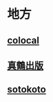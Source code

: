 # 地方

## [colocal](https://colocal.jp)


## [真鶴出版](https://manapubstore.square.site)

## [sotokoto](https://sotokoto-online.jp)

